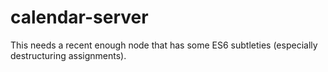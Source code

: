 # calendar-server

This needs a recent enough node that has some ES6 subtleties (especially destructuring assignments).
